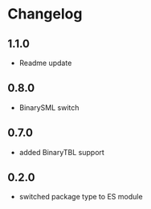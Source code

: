 ﻿# Changelog

## 1.1.0
- Readme update

## 0.8.0
- BinarySML switch

## 0.7.0
- added BinaryTBL support

## 0.2.0
- switched package type to ES module